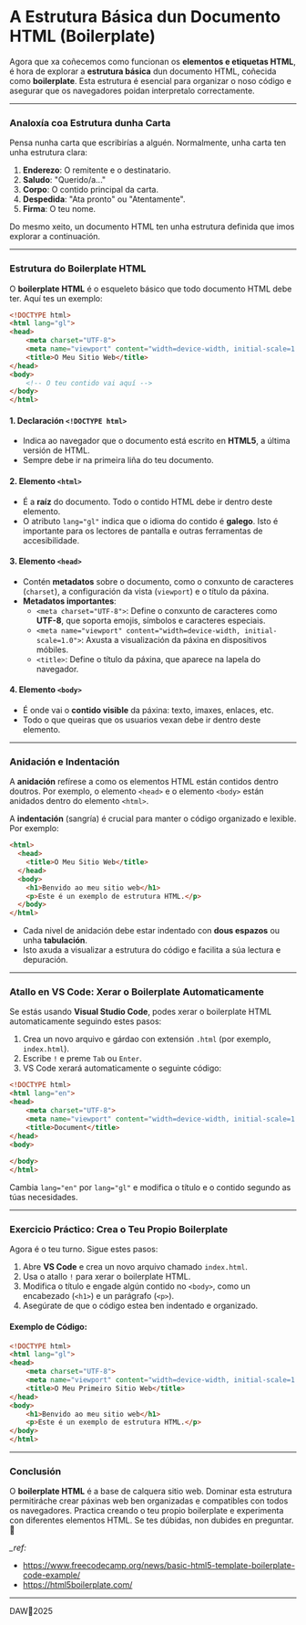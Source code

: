 # **A Estrutura Básica dun Documento HTML (Boilerplate)**

Agora que xa coñecemos como funcionan os **elementos e etiquetas HTML**, é hora de explorar a **estrutura básica** dun documento HTML, coñecida como **boilerplate**. Esta estrutura é esencial para organizar o noso código e asegurar que os navegadores poidan interpretalo correctamente.

---

### **Analoxía coa Estrutura dunha Carta**

Pensa nunha carta que escribirías a alguén. Normalmente, unha carta ten unha estrutura clara:
1. **Enderezo**: O remitente e o destinatario.
2. **Saludo**: "Querido/a..."
3. **Corpo**: O contido principal da carta.
4. **Despedida**: "Ata pronto" ou "Atentamente".
5. **Firma**: O teu nome.

Do mesmo xeito, un documento HTML ten unha estrutura definida que imos explorar a continuación.

---

### **Estrutura do Boilerplate HTML**

O **boilerplate HTML** é o esqueleto básico que todo documento HTML debe ter. Aquí tes un exemplo:

```html
<!DOCTYPE html>
<html lang="gl">
<head>
    <meta charset="UTF-8">
    <meta name="viewport" content="width=device-width, initial-scale=1.0">
    <title>O Meu Sitio Web</title>
</head>
<body>
    <!-- O teu contido vai aquí -->
</body>
</html>
```

#### **1. Declaración `<!DOCTYPE html>`**
- Indica ao navegador que o documento está escrito en **HTML5**, a última versión de HTML.
- Sempre debe ir na primeira liña do teu documento.

#### **2. Elemento `<html>`**
- É a **raíz** do documento. Todo o contido HTML debe ir dentro deste elemento.
- O atributo `lang="gl"` indica que o idioma do contido é **galego**. Isto é importante para os lectores de pantalla e outras ferramentas de accesibilidade.

#### **3. Elemento `<head>`**
- Contén **metadatos** sobre o documento, como o conxunto de caracteres (`charset`), a configuración da vista (`viewport`) e o título da páxina.
- **Metadatos importantes**:
  - `<meta charset="UTF-8">`: Define o conxunto de caracteres como **UTF-8**, que soporta emojis, símbolos e caracteres especiais.
  - `<meta name="viewport" content="width=device-width, initial-scale=1.0">`: Axusta a visualización da páxina en dispositivos móbiles.
  - `<title>`: Define o título da páxina, que aparece na lapela do navegador.

#### **4. Elemento `<body>`**
- É onde vai o **contido visible** da páxina: texto, imaxes, enlaces, etc.
- Todo o que queiras que os usuarios vexan debe ir dentro deste elemento.

---

### **Anidación e Indentación**

A **anidación** refírese a como os elementos HTML están contidos dentro doutros. Por exemplo, o elemento `<head>` e o elemento `<body>` están anidados dentro do elemento `<html>`.

A **indentación** (sangría) é crucial para manter o código organizado e lexible. Por exemplo:

```html
<html>
  <head>
    <title>O Meu Sitio Web</title>
  </head>
  <body>
    <h1>Benvido ao meu sitio web</h1>
    <p>Este é un exemplo de estrutura HTML.</p>
  </body>
</html>
```

- Cada nivel de anidación debe estar indentado con **dous espazos** ou unha **tabulación**.
- Isto axuda a visualizar a estrutura do código e facilita a súa lectura e depuración.

---

### **Atallo en VS Code: Xerar o Boilerplate Automaticamente**

Se estás usando **Visual Studio Code**, podes xerar o boilerplate HTML automaticamente seguindo estes pasos:
1. Crea un novo arquivo e gárdao con extensión `.html` (por exemplo, `index.html`).
2. Escribe `!` e preme `Tab` ou `Enter`.
3. VS Code xerará automaticamente o seguinte código:

```html
<!DOCTYPE html>
<html lang="en">
<head>
    <meta charset="UTF-8">
    <meta name="viewport" content="width=device-width, initial-scale=1.0">
    <title>Document</title>
</head>
<body>
    
</body>
</html>
```

Cambia `lang="en"` por `lang="gl"` e modifica o título e o contido segundo as túas necesidades.

---

### **Exercicio Práctico: Crea o Teu Propio Boilerplate**

Agora é o teu turno. Sigue estes pasos:
1. Abre **VS Code** e crea un novo arquivo chamado `index.html`.
2. Usa o atallo `!` para xerar o boilerplate HTML.
3. Modifica o título e engade algún contido no `<body>`, como un encabezado (`<h1>`) e un parágrafo (`<p>`).
4. Asegúrate de que o código estea ben indentado e organizado.

#### **Exemplo de Código:**
```html
<!DOCTYPE html>
<html lang="gl">
<head>
    <meta charset="UTF-8">
    <meta name="viewport" content="width=device-width, initial-scale=1.0">
    <title>O Meu Primeiro Sitio Web</title>
</head>
<body>
    <h1>Benvido ao meu sitio web</h1>
    <p>Este é un exemplo de estrutura HTML.</p>
</body>
</html>
```

---

### **Conclusión**

O **boilerplate HTML** é a base de calquera sitio web. Dominar esta estrutura permitiráche crear páxinas web ben organizadas e compatibles con todos os navegadores. Practica creando o teu propio boilerplate e experimenta con diferentes elementos HTML. Se tes dúbidas, non dubides en preguntar.  🚀

_\_ref:_ 
- https://www.freecodecamp.org/news/basic-html5-template-boilerplate-code-example/
- https://html5boilerplate.com/

---

DAW🧊2025